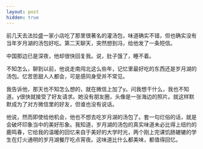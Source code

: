 ```yaml
---
layout: post
hidden: true
---
```

前几天去法拉盛一家小店吃了那里很著名的灌汤包，味道确实不错，但也确实没有当年岁月湖的汤包好吃。第二天聊天，突然想到冯，给他发了一条短信。

中国那边已是深夜，他却很快回复我。说，肚子饿了，睡不着。

不知怎么，聊到以前，他说走南闯北这么些年，记忆里最好吃的东西还是岁月湖的汤包。忆苦思甜人人都会，可是感同身受并不常见。

我告诉他，那天也不知怎么想的，就在微信上加了y。问我想干什么，我也不知道。y很快就接受了好友请求。她没有朋友圈，头像是一张海边的照片。就这样默默成为了对方微信里的好友，但谁也没有说话。

他说，然而即使给他机会，他也不想去吃岁月湖的汤包了。套一句烂俗的话，就是会破坏印象当中的美好形象。我知道，岁月湖的汤包的真实味道未必比得上纽约的鹿鸣春，它给我的温暖的回忆来自于美好的大学时光，两个刚上完课饥肠辘辘的学生在灯火通明的岁月湖餐厅吃点宵夜。这味道比什么都美味，都值得回忆。